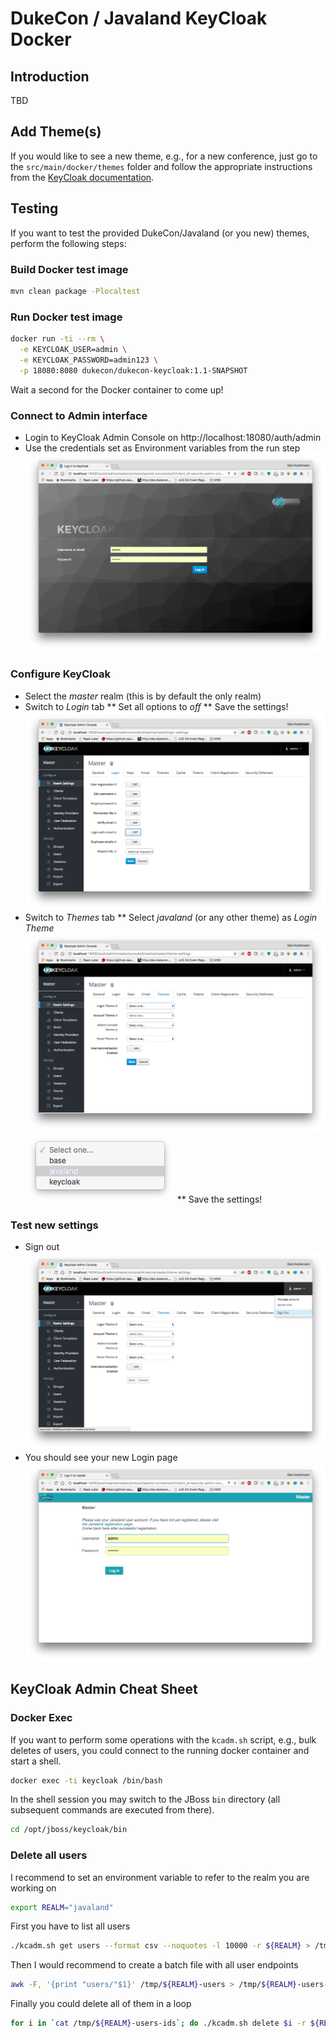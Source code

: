 # DukeCon / Javaland KeyCloak Docker

## Introduction

TBD

## Add Theme(s)

If you would like to see a new theme, e.g., for a new conference, just go to the 
`src/main/docker/themes` folder and follow the appropriate instructions from the
[KeyCloak documentation](https://keycloak.gitbooks.io/documentation/server_development/topics/themes.html).

## Testing

If you want to test the provided DukeCon/Javaland (or you new) themes, perform the following steps:

### Build Docker test image

```bash
mvn clean package -Plocaltest
```

### Run Docker test image

```bash
docker run -ti --rm \
  -e KEYCLOAK_USER=admin \
  -e KEYCLOAK_PASSWORD=admin123 \
  -p 18080:8080 dukecon/dukecon-keycloak:1.1-SNAPSHOT
```

Wait a second for the Docker container to come up!

### Connect to Admin interface

* Login to KeyCloak Admin Console on http://localhost:18080/auth/admin
* Use the credentials set as Environment variables from the run step
![KeyCloak Login Std Theme](images/keycloak-login-stdtheme.png)

### Configure KeyCloak

* Select the _master_ realm (this is by default the only realm)
* Switch to _Login_ tab 
** Set all options to _off_
** Save the settings!
![Configure Login](images/keycloak-admin-configure-login.png)
* Switch to _Themes_ tab
** Select _javaland_ (or any other theme) as _Login Theme_
![Configure Themes](images/keycloak-admin-configure-themes.png)
![Select Theme](images/keycloak-admin-choose-theme.png)
** Save the settings!

### Test new settings

* Sign out
![Logout](images/keycloak-signout.png)
* You should see your new Login page
![KeyCloak Login JavaLand Theme](images/keycloak-login-javaland.png)

## KeyCloak Admin Cheat Sheet

### Docker Exec

If you want to perform some operations with the `kcadm.sh` script, e.g., bulk deletes of users,
you could connect to the running docker container and start a shell. 

```bash
docker exec -ti keycloak /bin/bash
```

In the shell session you may switch to the JBoss `bin` directory (all subsequent commands are
executed from there).

```bash
cd /opt/jboss/keycloak/bin
```

### Delete all users

I recommend to set an environment variable to refer to the realm you are working on

```bash
export REALM="javaland"
```

First you have to list all users

```bash
./kcadm.sh get users --format csv --noquotes -l 10000 -r ${REALM} > /tmp/${REALM}-users
```

Then I would recommend to create a batch file with all user endpoints

```bash
awk -F, '{print "users/"$1}' /tmp/${REALM}-users > /tmp/${REALM}-users-ids 
```

Finally you could delete all of them in a loop

```bash
for i in `cat /tmp/${REALM}-users-ids`; do ./kcadm.sh delete $i -r ${REALM}; echo $i; done
```

